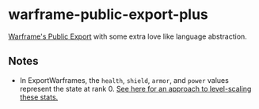 # warframe-public-export-plus

[Warframe's Public Export](https://github.com/calamity-inc/warframe-public-export) with some extra love like language abstraction.

## Notes

- In ExportWarframes, the `health`, `shield`, `armor`, and `power` values represent the state at rank 0. [See here for an approach to level-scaling these stats.](https://github.com/Sainan/warframe-build-evaluator/blob/d05257f704e688ec387c697c6768b951cf3d5389/evaluator.pluto#L438-L500)

